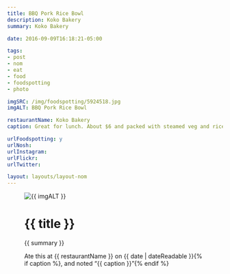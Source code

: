 ```yaml
---
title: BBQ Pork Rice Bowl
description: Koko Bakery
summary: Koko Bakery

date: 2016-09-09T16:18:21-05:00

tags:
- post
- nom
- eat
- food
- foodspotting
- photo

imgSRC: /img/foodspotting/5924518.jpg
imgALT: BBQ Pork Rice Bowl

restaurantName: Koko Bakery
caption: Great for lunch. About $6 and packed with steamed veg and rice.

urlFoodspotting: y
urlNosh: 
urlInstagram: 
urlFlickr:
urlTwitter: 

layout: layouts/layout-nom
---
```

<figure class="nom">
	<img class="u-photo img-border" src="{{ imgSRC }}" alt="{{ imgALT }}">
	<figcaption>
		<h1 class="title p-name">{{ title }}</h1>
		<p class="summary">{{ summary }}</p>
		<p>Ate this at {{ restaurantName }} on <time class="dt-published" datetime="{{ date | dateIso }}">{{ date | dateReadable }}</time>{% if caption %}, and noted <q class="">{{ caption }}</q>{% endif %}
	</figcaption>
</figure>